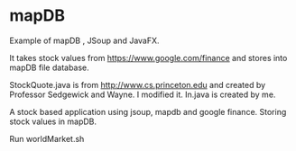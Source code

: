 # mapDB
Example of mapDB , JSoup and JavaFX.

It takes stock values from https://www.google.com/finance and stores into mapDB file database.

StockQuote.java is from http://www.cs.princeton.edu and created by Professor Sedgewick and Wayne. I modified it. In.java is created by me.

A stock based application using jsoup, mapdb and google finance. Storing stock values in mapDB.

Run worldMarket.sh

